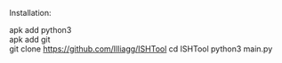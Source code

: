 Installation: 
         
apk add python3                                                                                                                                                                                                                         
apk add git                                                                                                                                                                                                                         
git clone https://github.com/Illiagg/ISHTool
cd ISHTool
python3 main.py
